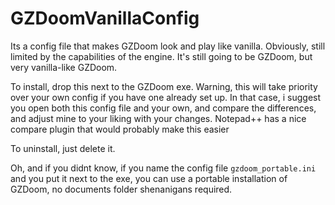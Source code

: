 # GZDoomVanillaConfig
Its a config file that makes GZDoom look and play like vanilla.
Obviously, still limited by the capabilities of the engine. It's still going to be GZDoom, but very vanilla-like GZDoom.

To install, drop this next to the GZDoom exe.
Warning, this will take priority over your own config if you have one already set up.
In that case, i suggest you open both this config file and your own, and compare the differences, and adjust mine to your liking with your changes.
Notepad++ has a nice compare plugin that would probably make this easier

To uninstall, just delete it.

Oh, and if you didnt know, if you name the config file `gzdoom_portable.ini` and you put it next to the exe, you can use a portable installation of GZDoom, no documents folder shenanigans required.
